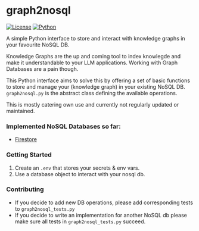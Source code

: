 # graph2nosql
[![License](https://img.shields.io/badge/License-Apache%202.0-blue.svg)](https://opensource.org/licenses/Apache-2.0)
[![Python](https://img.shields.io/badge/python-3.x-blue.svg)](https://www.python.org/)


A simple Python interface to store and interact with knowledge graphs in your favourite NoSQL DB.

Knowledge Graphs are the up and coming tool to index knowlegde and make it understandable to your LLM applications. Working with Graph Databases are a pain though.

This Python interface aims to solve  this by offering a set of basic functions to store and manage your (knowledge graph) in your existing NoSQL DB. `graph2nosql.py` is the abstract class defining the available operations.

This is mostly catering own use and currently not regularly updated or maintained.

### Implemented NoSQL Databases so far:
* [Firestore](https://firebase.google.com/docs/firestore)

### Getting Started
1. Create an `.env` that stores your secrets & env vars.
2. Use a database object to interact with your nosql db.

### Contributing
* If you decide to add new DB operations, please add corresponding tests to `graph2nosql_tests.py` 
* If you decide to write an implementation for another NoSQL db please make sure all tests in `graph2nosql_tests.py` succeed.

